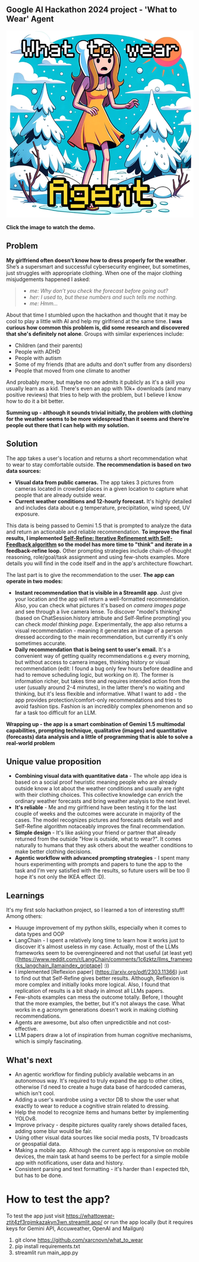 ## Google AI Hackathon 2024 project - 'What to Wear' Agent

[![Watch the demo](thumbnail.png)](https://vimeo.com/942150831 "Watch the demo!")

__Click the image to watch the demo.__

## Problem
**My girlfriend often doesn’t know how to dress properly for the weather**. She’s a supersmart and successful cybersecurity engineer, but sometimes, just struggles with appropriate clothing. When one of the major clothing misjudgements happened I asked:

>- _me: Why don’t you check the forecast before going out?_
>- _her: I used to, but these numbers and such tells me nothing._
>- _me: Hmm..._

About that time I stumbled upon the hackathon and thought that it may be cool to play a little with AI and help my girlfriend at the same time. **I was curious how common this problem is, did some research and discovered that she's definitely not alone**. Groups with similar experiences include:

- Children (and their parents)
- People with ADHD
- People with autism
- Some of my friends (that are adults and don't suffer from any disorders)
- People that moved from one climate to another 

And probably more, but maybe no one admits it publicly as it's a skill you usually learn as a kid. There's even an app with 10k+ downloads (and many positive reviews) that tries to help with the problem, but I believe I know how to do it a bit better.

**Summing up - although it sounds trivial initially, the problem with clothing for the weather seems to be more widespread than it seems and there’re people out there that I can help with my solution.**

## Solution
The app takes a user's location and returns a short recommendation what to wear to stay comfortable outside. **The recommendation is based on two data sources:**

- **Visual data from public cameras.** The app takes 3 pictures from cameras located in crowded places in a given location to capture what people that are already outside wear.
- **Current weather conditions and 12-hourly forecast.** It's highly detailed and includes data about e.g temperature, precipitation, wind speed, UV exposure.

This data is being passed to Gemini 1.5 that is prompted to analyze the data and return an actionable and reliable recommendation. **To improve the final results, I implemented [Self-Refine: Iterative Refinement with Self-Feedback algorithm](https://selfrefine.info/) so the model has more time to "think" and iterate in a feedback-refine loop.** Other prompting strategies include chain-of-thought reasoning, role/goal/task assignment and using few-shots examples. More details you will find in the code itself and in the app's architecture flowchart. 

The last part is to give the recommendation to the user. **The app can operate in two modes:**
- **Instant recommendation that is visible in a Streamlit app**. Just give your location and the app will return a well-formatted recommendation. Also, you can check what pictures it's based on _camera images page_ and see through a live camera lense. To discover "model's thinking" (based on ChatSession.history attribute and Self-Refine prompting) you can check _model thinking page_. Experimentally, the app also returns a visual recommendation - meaning it generates an image of a person dressed according to the main recommendation, but currently it's only sometimes accurate.
- **Daily recommendation that is being sent to user's email.** It's a convenient way of getting quality recommendations e.g every morning, but without access to camera images, thinking history or visual recommendation (edit: I found a bug only few hours before deadline and had to remove scheduling logic, but working on it).
The former is information richer, but takes time and requires intended action from the user (usually around 2-4 minutes), in the latter there's no waiting and thinking, but it's less flexible and informative. 
What I want to add - the app provides protection/comfort-only recommendations and tries to avoid fashion tips. Fashion is an incredibly complex phenomenon and so far a task too difficult for an LLM.

**Wrapping up - the app is a smart combination of Gemini 1.5 multimodal capabilities, prompting technique, qualitative (images) and quantitative (forecasts) data analysis and a little of programming that is able to solve a real-world problem**

## Unique value proposition
- **Combining visual data with quantitative data** - The whole app idea is based on a social proof heuristic meaning people who are already outside know a lot about the weather conditions and usually are right with their clothing choices. This collective knowledge can enrich the ordinary weather forecasts and bring weather analysis to the next level.
- **It's reliable** - Me and my girlfriend have been testing it for the last couple of weeks and the outcomes were accurate in majority of the cases. The model recognizes pictures and forecasts details well and Self-Refine algorithm notaceably improves the final recommendation.
- **Simple design** - It's like asking your friend or partner that already returned from the outside "How is outside, what to wear?".  It comes naturally to humans that they ask others about the weather conditions to make better clothing decisions.
- **Agentic workflow with advanced prompting strategies** - I spent many hours experimenting with prompts and papers to tune the app to the task and I'm very satisfied with the results, so future users will be too (I hope it's not only the IKEA effect :D).

## Learnings
It's my first solo hackathon project, so I learned a ton of interesting stuff! Among others:
- Huuuge improvement of my python skills, especially when it comes to data types and OOP
- LangChain - I spent a relatively long time to learn how it works just to discover it's almost useless in my case. Actually, most of the LLMs frameworks seem to be overengineered and not that useful (at least yet) ([https://www.reddit.com/r/LangChain/comments/1c6zktz/llms_frameworks_langchain_llamaindex_griptape] :))
- I implemented [Reflexion paper] (https://arxiv.org/pdf/2303.11366) just to find out that Self-Refine gives better results. Although, Reflexion is more complex and initially looks more logical. Also, I found that replication of results is a bit shady in almost all LLMs papers. 
- Few-shots examples can mess the outcome totally. Before, I thought that the more examples, the better, but it's not always the case. What works in e.g acronym generations doesn't work in making clothing recommendations.
- Agents are awesome, but also often unpredictible and not cost-effective.
- LLM papers draw a lot of inspiration from human cognitive mechanisms, which is simply fascinating.

## What's next
- An agentic workflow for finding publicly available webcams in an autonomous way. It's required to truly expand the app to other cities, otherwise I'd need to create a huge data base of hardcoded cameras, which isn't cool.
- Adding a user's wardrobe using a vector DB to show the user what exactly to wear to reduce a cognitive strain related to dressing.
- Help the model to recognize items and humans better by implementing YOLOv8.
- Improve privacy - despite pictures quality rarely shows detailed faces, adding some blur would be fair.
- Using other visual data sources like social media posts, TV broadcasts or geospatial data.
- Making a mobile app. Although the current app is responsive on mobile devices, the main task at hand seems to be perfect for a simple mobile app with notifications, user data and history.
- Consistent parsing and text formatting - it's harder than I expected tbh, but has to be done.
# How to test the app?
To test the app just visit https://whattowear-ztjt4zf3rpjmkazakyn3wn.streamlit.app/ or run the app locally (but it requires keys for Gemini API, Accuweather, OpenAI and Mailgun)
1. git clone https://github.com/xarcnovn/what_to_wear
2. pip install requirements.txt
3. streamlit run main_app.py

